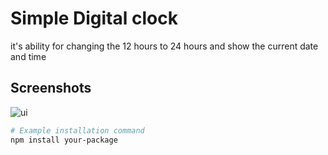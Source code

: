 # Simple Digital clock 

it's ability for changing the 12 hours to 24 hours and show the current date and time 

## Screenshots


![ui](https://github.com/DMGCD/SimpleDigtalClock/assets/128354648/14be830c-ad1b-4825-9e96-d620c1d97ee7)





```bash
# Example installation command
npm install your-package
